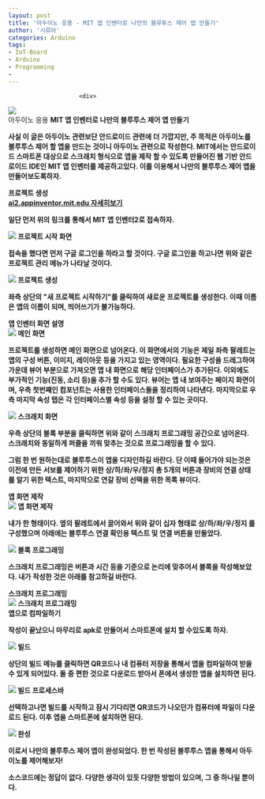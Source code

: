 ```yaml
---
layout: post
title: '아두이노 응용 - MIT 앱 인벤터로 나만의 블루투스 제어 앱 만들기'
author: '시류아'
categories: Arduino
tags:
- IoT-Board
- Arduino
- Programming
-
---
```



<script> location.href='https://cafe.naver.com/develoid/776075' ; </script>


















						<div>
 <div>
  <img src="https://dthumb-phinf.pstatic.net/?src=%22http%3A%2F%2Fblogfiles.naver.net%2FMjAxNzAxMTlfNjQg%2FMDAxNDg0ODI2NzA4NzYw.jMovSmNqfStePeXUf8cAKf49j_qLUcqeFsg4o9lNmwIg.sufxTsuc4xoArYgWxOUDP71gHjLkHRdfnQHhDrCNBdAg.JPEG.searphiel9%2Farduino_logo.jpg%22&amp;type=cafe_wa740">
 </div>
</div>
<div>
 <div>
  <div>
   아두이노 응용
   <b>MIT 앱 인벤터로 나만의 블루투스 제어 앱 만들기
  </div>
 </div>
</div>
<div>
 <p>사실 이 글은 아두이노 관련보단 안드로이드 관련에 더 가깝지만, 주 목적은 아두이노를 블루투스 제어 할 앱을 만드는 것이니 아두이노 관련으로 작성한다. MIT에서는 안드로이드 스마트폰 대상으로 스크래치 형식으로 앱을 제작 할 수 있도록 만들어진 웹 기반 안드로이드 IDE인 MIT 앱 인벤터를 제공하고있다. 이를 이용해서 나만의 블루투스 제어 앱을 만들어보도록하자.</p>
</div>
<div>
 <div>
  <div></div>
 </div>
</div>
<div>
 <div>
  <div>
   프로젝트 생성
  </div>
 </div>
</div>
<div>
 <a href="http://ai2.appinventor.mit.edu/?locale=ko_KR"> <span> <span> <span>ai2.appinventor.mit.edu</span> </span> <span></span> </span> <span>자세히보기</span> </a>
</div>
<div>
 <p>일단 먼저 위의 링크를 통해서 MIT 앱 인벤터2로 접속하자.</p>
</div>
<div>
 <div>
  <img src="https://dthumb-phinf.pstatic.net/?src=%22http%3A%2F%2Fblogfiles.naver.net%2FMjAxNzAxMTlfODIg%2FMDAxNDg0ODI2ODg1NTkw.h15GEVORBu9NWKwgDJ3ppr1AlgjOSTEFB3r4EA8fXFkg.NUKiZEPmoHQtP5GNUekaHi8WurD-luoNIgtpWELTTWUg.PNG.searphiel9%2F2.png%22&amp;type=cafe_wa740">
  <span>프로젝트 시작 화면</span>
 </div>
</div>
<div>
 <p>접속을 했다면 먼저 구글 로그인을 하라고 할 것이다. 구글 로그인을 하고나면 위와 같은 프로젝트 관리 메뉴가 나타날 것이다.&nbsp;</p>
</div>
<div>
 <div>
  <img src="https://dthumb-phinf.pstatic.net/?src=%22http%3A%2F%2Fblogfiles.naver.net%2FMjAxNzAxMTlfMTk5%2FMDAxNDg0ODI2OTkwMjA1.PPO9nu_wCqrI_cZlQ1yYiXBWdvi5Jj3PsQjFegM0nG4g.IJRObjhvyVjoo0f4GOEPAwYb600drGgfDau2RFjDZWEg.PNG.searphiel9%2F3.png%22&amp;type=cafe_wa740">
  <span>프로젝트 생성</span>
 </div>
</div>
<div>
 <p>좌측 상단의 "새 프로젝트 시작하기"를 클릭하여 새로운 프로젝트를 생성한다. 이때 이름은 앱의 이름이 되며, 띄어쓰기가 불가능하다.</p>
</div>
<div>
 <div>
  <div></div>
 </div>
</div>
<div>
 <div>
  <div>
   앱 인벤터 화면 설명
  </div>
 </div>
</div>
<div>
 <div>
  <img src="https://dthumb-phinf.pstatic.net/?src=%22http%3A%2F%2Fblogfiles.naver.net%2FMjAxNzAxMTlfMTgx%2FMDAxNDg0ODI3MDQ2MDg2.C_2tHBqJGEpL5_OkHLkAqxUM3jkkNgopCLdnq9wzkY8g.xjas1E0EaoF1OKcPQajWosMmF3TVZ8h-fS4o6JymO_sg.PNG.searphiel9%2F4.png%22&amp;type=cafe_wa740">
  <span>메인 화면</span>
 </div>
</div>
<div>
 <p>프로젝트를 생성하면 메인 화면으로 넘어온다. 이 화면에서의 기능은 제일 좌측 팔레트는 앱의 구성 버튼, 이미지, 레이아웃 등을 가지고 있는 영역이다. 필요한 구성을 드래그하여 가운데 뷰어 부분으로 가져오면 앱 내 화면으로 해당 인터페이스가 추가된다. 이외에도 부가적인 기능(진동, 소리 등)을 추가 할 수도 있다. 뷰어는 앱 내 보여주는 페이지 화면이며, 우측 첫번째인 컴포넌트는 사용한 인터페이스들을 정리하여 나타낸다. 마지막으로 우측 마지막 속성 탭은 각 인터페이스별 속성 등을 설정 할 수 있는 곳이다.</p>
</div>
<div>
 <div>
  <img src="https://dthumb-phinf.pstatic.net/?src=%22http%3A%2F%2Fblogfiles.naver.net%2FMjAxNzAxMTlfMTQ1%2FMDAxNDg0ODI3MTc1MzM5.hwlkDxoY-qHZGcKlzWKLlQC23PS25D3hF6RLd7QvDmMg.OybfTAutK1jXebwxjK9K-G8FKZ3S5xBsAvc0ZlXVBI8g.PNG.searphiel9%2F5.png%22&amp;type=cafe_wa740">
  <span>스크래치 화면</span>
 </div>
</div>
<div>
 <p><span>우측 상단의 블록 부분을 클릭하면 위와 같이 스크래치 프로그래밍 공간으로 넘어온다. 스크래치와 동일하게 퍼즐을 끼워 맞추는 것으로 프로그래밍을 할 수 있다.</span></p>
</div>
<div>
 <div>
  <div></div>
 </div>
</div>
<div>
 <p><span></span><span><b></span><span>그럼 한 번 원하는대로 블루투스이 앱을 디자인하길 바란다. 단 이때 들어가야 되는것은 이전에 만든 서보를 제어하기 위한 상/하/좌/우/정지 총 5개의 버튼과 장비의 연결 상태를 알기 위한 텍스트, 마지막으로 연갈 장비 선택을 위한 목록 뷰이다.</span></p>
</div>
<div>
 <div>
  <div></div>
 </div>
</div>
<div>
 <div>
  <div>
   앱 화면 제작
  </div>
 </div>
</div>
<div>
 <div>
  <img src="https://dthumb-phinf.pstatic.net/?src=%22http%3A%2F%2Fblogfiles.naver.net%2FMjAxNzAxMTlfMjQ1%2FMDAxNDg0ODI3MjgyODM2.fyg_gndNkUk-PZDb2xy5pz4aUuAhACCYCG0QE1pWTGUg.h5DyX-Yv-S-v-uSmCckoehk59cqVLjNvpAQSVqcvwJUg.PNG.searphiel9%2F6.png%22&amp;type=cafe_wa740">
  <span>앱 화면 제작</span>
 </div>
</div>
<div>
 <p>내가 한 형태이다. 옆의 팔레트에서 끌어와서 위와 같이 십자 형태로 상/하/좌/우/정지 를 구성했으며 아래에는 블루투스 연결 확인용 텍스트 및 연결 버튼을 만들었다.</p>
</div>
<div>
 <div>
  <img src="https://dthumb-phinf.pstatic.net/?src=%22http%3A%2F%2Fblogfiles.naver.net%2FMjAxNzAxMTlfMTkz%2FMDAxNDg0ODI3MzQ4NDI2.SJLj8aQTmFW_HBIx2c6YXT0BdATJTBy5f_qJhxy0M_cg.PDAALIHzjk-Ppw15fRNexT8kQ_KTnt5VLDav0HMKv0Ug.PNG.searphiel9%2F7.png%22&amp;type=cafe_wa740">
  <span>블록 프로그래밍</span>
 </div>
</div>
<div>
 <p>스크래치 프로그래밍은 버튼과 시간 등을 기준으로 논리에 맞추어서 블록을 작성해보았다. 내가 작성한 것은 아래를 참고하길 바란다.</p>
</div>
<div>
 <div>
  <div></div>
 </div>
</div>
<div>
 <div>
  <div>
   스크래치 프로그래밍
  </div>
 </div>
</div>
<div>
 <div>
  <img src="https://dthumb-phinf.pstatic.net/?src=%22http%3A%2F%2Fblogfiles.naver.net%2FMjAxNzAxMTlfNjIg%2FMDAxNDg0ODI3NDA5MDYz.cRdILy5zomrijYTfp8yp3m4hY6xmuqkL6r8LdaKzZJcg.HKcrOCeKmIdebzpzZK7-aRVJSdj5w5YxzFCzChOo9akg.PNG.searphiel9%2F8.png%22&amp;type=cafe_wa740">
  <span>스크래치 프로그래밍</span>
 </div>
</div>
<div>
 <div>
  <div></div>
 </div>
</div>
<div>
 <div>
  <div>
   앱으로 컴파일하기
  </div>
 </div>
</div>
<div>
 <p>작성이 끝났으니 마무리로 apk로 만들어서 스마트폰에 설치 할 수있도록 하자.</p>
</div>
<div>
 <div>
  <img src="https://dthumb-phinf.pstatic.net/?src=%22http%3A%2F%2Fblogfiles.naver.net%2FMjAxNzAxMTlfNDAg%2FMDAxNDg0ODI3NDgyNDU0.xNdTE-04sC_dQ3EMySEyBu_y0zCXJzimz6fWjj45PE0g.qYceqY5yM6UkBapRhPGkkybTV5YAlpNkw7C9Uc8fRAog.PNG.searphiel9%2F9.png%22&amp;type=cafe_wa740">
  <span>빌드</span>
 </div>
</div>
<div>
 <p>상단의 빌드 메뉴를 클릭하면 QR코드나 내 컴퓨터 저장을 통해서 앱을 컴파일하여 받을 수 있게 되어있다. 둘 중 편한 것으로 다운로드 받아서 폰에서 생성한 앱을 설치하면 된다.</p>
</div>
<div>
 <div>
  <img src="https://dthumb-phinf.pstatic.net/?src=%22http%3A%2F%2Fblogfiles.naver.net%2FMjAxNzAxMTlfMjU1%2FMDAxNDg0ODI3NTM0MjE2.Yh0VwXapw4CTc6KRrmY9AESb2aBbHoGEwo6eQGTsmHsg.ZEUUC-IS76ufhjU0r7WzyEW1jGWEqkwTHKYnnKXck3kg.PNG.searphiel9%2F10.png%22&amp;type=cafe_wa740">
  <span>빌드 프로세스바</span>
 </div>
</div>
<div>
 <p>선택하고나면 빌드를 시작하고 잠시 기다리면 QR코드가 나오던가 컴퓨터에 파일이 다운로드 된다. 이후 앱을 스마트폰에 설치하면 된다.</p>
</div>
<div>
 <div>
  <div></div>
 </div>
</div>
<div>
 <div>
  <img src="https://dthumb-phinf.pstatic.net/?src=%22http%3A%2F%2Fblogfiles.naver.net%2FMjAxNzAxMTlfMTA1%2FMDAxNDg0ODI3NTg3Mzg0.YK9_AsRbnBa0g-_nyVDowSweVLHA075rLBEGun3LW_Ug.9YTrFu8vdRtwFIo3u6AeDbdBhQgDSzZ7WKnp-4L151Ug.PNG.searphiel9%2F11.png%22&amp;type=cafe_wa740">
  <span>완성</span>
 </div>
</div>
<div>
 <p>이로서 나만의 블루투스 제어 앱이 완성되었다. 한 번 작성된 블루투스 앱을 통해서 아두이노를 제어해보자!</p>
</div>
<div>
 <div>
  <div></div>
 </div>
</div>
<div>
 <p>소스코드에는 정답이 없다. 다양한 생각이 있듯 다양한 방법이 있으며, 그 중 하나일 뿐이다.</p>
</div>
